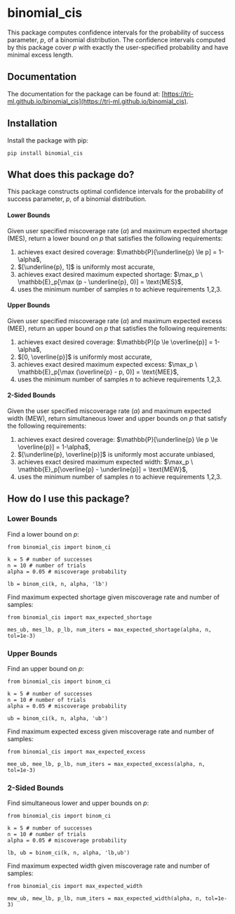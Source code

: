# binomial_cis
This package computes confidence intervals for the probability of success parameter, $p$, of a binomial distribution.
The confidence intervals computed by this package cover $p$ with exactly the user-specified probability and have minimal excess length.

## Documentation
The documentation for the package can be found at: [https://tri-ml.github.io/binomial_cis](https://tri-ml.github.io/binomial_cis).


## Installation
Install the package with pip:
```
pip install binomial_cis
```


## **What does this package do?**
This package constructs optimal confidence intervals for the probability of success parameter, $p$, of a binomial distribution.

#### **Lower Bounds**
Given user specified miscoverage rate ($\alpha$) and maximum expected shortage ($\text{MES}$), return a lower bound on $p$ that satisfies the following requirements:
1. achieves exact desired coverage: $\mathbb{P}[\underline{p} \le p] = 1-\alpha$,
2. $[\underline{p}, 1]$ is uniformly most accurate,
3. achieves exact desired maximum expected shortage: $\max_p \ \mathbb{E}_p[\max (p - \underline{p}, 0)] = \text{MES}$,
4. uses the minimum number of samples $n$ to achieve requirements 1,2,3.


#### **Upper Bounds**
Given user specified miscoverage rate ($\alpha$) and maximum expected excess ($\text{MEE}$), return an upper bound on $p$ that satisfies the following requirements:
1. achieves exact desired coverage: $\mathbb{P}[p \le \overline{p}] = 1-\alpha$,
2. $[0, \overline{p}]$ is uniformly most accurate,
3. achieves exact desired maximum expected excess: $\max_p \ \mathbb{E}_p[\max (\overline{p} - p, 0)] = \text{MEE}$,
4. uses the minimum number of samples $n$ to achieve requirements 1,2,3.




#### **2-Sided Bounds**
Given the user specified miscoverage rate ($\alpha$) and maximum expected width ($\text{MEW}$), return simultaneous lower and upper bounds on $p$ that satisfy the following requirements:
1. achieves exact desired coverage: $\mathbb{P}[\underline{p} \le p \le \overline{p}] = 1-\alpha$,
2. $[\underline{p}, \overline{p}]$ is uniformly most accurate unbiased,
3. achieves exact desired maximum expected width: $\max_p \ \mathbb{E}_p[\overline{p} - \underline{p}] = \text{MEW}$,
4. uses the minimum number of samples $n$ to achieve requirements 1,2,3.


## **How do I use this package?**
### Lower Bounds

Find a lower bound on $p$:
```
from binomial_cis import binom_ci

k = 5 # number of successes
n = 10 # number of trials
alpha = 0.05 # miscoverage probability

lb = binom_ci(k, n, alpha, 'lb')

```

Find maximum expected shortage given miscoverage rate and number of samples:
```
from binomial_cis import max_expected_shortage

mes_ub, mes_lb, p_lb, num_iters = max_expected_shortage(alpha, n, tol=1e-3)
```


### Upper Bounds

Find an upper bound on $p$:
```
from binomial_cis import binom_ci

k = 5 # number of successes
n = 10 # number of trials
alpha = 0.05 # miscoverage probability

ub = binom_ci(k, n, alpha, 'ub')

```

Find maximum expected excess given miscoverage rate and number of samples:
```
from binomial_cis import max_expected_excess

mee_ub, mee_lb, p_lb, num_iters = max_expected_excess(alpha, n, tol=1e-3)
```


### 2-Sided Bounds

Find simultaneous lower and upper bounds on $p$:
```
from binomial_cis import binom_ci

k = 5 # number of successes
n = 10 # number of trials
alpha = 0.05 # miscoverage probability

lb, ub = binom_ci(k, n, alpha, 'lb,ub')

```

Find maximum expected width given miscoverage rate and number of samples:
```
from binomial_cis import max_expected_width

mew_ub, mew_lb, p_lb, num_iters = max_expected_width(alpha, n, tol=1e-3)
```




